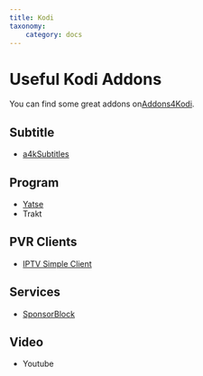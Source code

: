```yaml
---
title: Kodi
taxonomy:
    category: docs
---
```


# Useful Kodi Addons

You can find some great addons on[Addons4Kodi](https://www.reddit.com/r/Addons4Kodi/).

## Subtitle
* [a4kSubtitles](https://a4k-openproject.github.io/a4kSubtitles/)

## Program
* [Yatse](https://yatse.tv/wiki/yatse-kodi-addon)
* Trakt

## PVR Clients
* [IPTV Simple Client](https://github.com/kodi-pvr/pvr.iptvsimple/)

## Services

* [SponsorBlock](https://github.com/siku2/script.service.sponsorblock)

## Video

* Youtube


